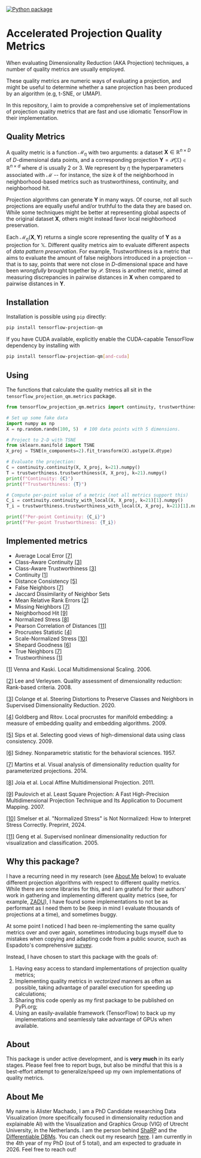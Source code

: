 [![Python package](https://github.com/amreis/tf-projection-qm/actions/workflows/python-package.yml/badge.svg)](https://github.com/amreis/tf-projection-qm/actions/workflows/python-package.yml)
# Accelerated Projection Quality Metrics

When evaluating Dimensionality Reduction (AKA Projection) techniques, a number of quality metrics
are usually employed.

These quality metrics are numeric ways of evaluating a projection, and might be useful to determine
whether a sane projection has been produced by an algorithm (e.g, t-SNE, or UMAP).

In this repository, I aim to provide a comprehensive set of implementations of projection
quality metrics that are fast and use idiomatic TensorFlow in their implementation.

## Quality Metrics

A quality metric is a function $\mathcal{M}_\eta$ with two arguments: a dataset $\mathbf{X} \in \mathbb{R}^{n\times D}$ of $D$-dimensional data points, and a corresponding projection $\mathbf{Y} = \mathcal{P}(\mathbb{X}) \in \mathbb{R}^{n\times d}$ where $d$ is usually 2 or 3. We represent by $\eta$ the hyperparameters associated with $\mathcal{M}$ -- for instance, the size $k$ of the neighborhood in neighborhood-based metrics such as trustworthiness, continuity, and neighborhood hit.

Projection algorithms can generate $\mathbf{Y}$ in many ways. Of course, not all such projections are equally useful and/or truthful to the data they are based on. While some techniques might be better at representing global aspects of the original dataset $\mathbf{X}$, others might instead favor local neighborhood preservation.

Each $\mathcal{M}_\eta(\mathbf{X}, \mathbf{Y})$ returns a single score representing the quality of $\mathbf{Y}$ as a projection for $\mathbb{X}$. Different quality metrics aim to evaluate different aspects of _data pattern preservation_. For example, Trustworthiness is a metric that aims to evaluate the amount of false neighbors introduced in a projection -- that is to say, points that were not close in $D$-dimensional space and have been _wrongfully_ brought together by $\mathcal{P}$. Stress is another metric, aimed at measuring discrepancies in pairwise distances in $\mathbf{X}$ when compared to pairwise distances in $\mathbf{Y}$.

## Installation

Installation is possible using `pip` directly:

```bash
pip install tensorflow-projection-qm
```

If you have CUDA available, explicitly enable the CUDA-capable TensorFlow dependency by installing with

```bash
pip install tensorflow-projection-qm[and-cuda]
```

## Using

The functions that calculate the quality metrics all sit in the `tensorflow_projection_qm.metrics` package.

```python
from tensorflow_projection_qm.metrics import continuity, trustworthiness

# Set up some fake data
import numpy as np
X = np.random.randn(100, 5)  # 100 data points with 5 dimensions.

# Project to 2-D with TSNE
from sklearn.manifold import TSNE
X_proj = TSNE(n_components=2).fit_transform(X).astype(X.dtype)

# Evaluate the projection:
C = continuity.continuity(X, X_proj, k=21).numpy()
T = trustworthiness.trustworthiness(X, X_proj, k=21).numpy()
print(f"Continuity: {C}")
print(f"Trustworthiness: {T}")

# Compute per-point value of a metric (not all metrics support this)
C_i = continuity.continuity_with_local(X, X_proj, k=21)[1].numpy()
T_i = trustworthiness.trustworthiness_with_local(X, X_proj, k=21)[1].numpy()

print(f"Per-point Continuity: {C_i}")
print(f"Per-point Trustworthiness: {T_i})
```

## Implemented metrics

* Average Local Error [\[7\]](#ale-and-neighbors)
* Class-Aware Continuity [\[3\]](#class-aware-tnc)
* Class-Aware Trustworthiness [\[3\]](#class-aware-tnc)
* Continuity [\[1\]](#continuity-trustworthiness)
* Distance Consistency [\[5\]](#dsc)
* False Neighbors [\[7\]](#ale-and-neighbors)
* Jaccard Dissimilarity of Neighbor Sets
* Mean Relative Rank Errors [\[2\]](#mrre)
* Missing Neighbors [\[7\]](#ale-and-neighbors)
* Neighborhood Hit [\[9\]](#nh)
* Normalized Stress [\[8\]](#stress)
* Pearson Correlation of Distances [\[11\]](#pearson-r)
* Procrustes Statistic [\[4\]](#procrustes)
* Scale-Normalized Stress [\[10\]](#scale-norm-stress)
* Shepard Goodness [\[6\]](#shep-good)
* True Neighbors [\[7\]](#ale-and-neighbors)
* Trustworthiness [\[1\]](#continuity-trustworthiness)

[\[1\]](https://doi.org/10.1016/j.neunet.2006.05.014) <a name="continuity-trustworthiness"></a>Venna and Kaski. Local Multidimensional Scaling. 2006.

[\[2\]](https://doi.org/10.1016/j.neucom.2008.12.017) <a name="mrre"></a>Lee and Verleysen. Quality assessment of dimensionality reduction: Rank-based criteria. 2008.

[\[3\]](https://proceedings.neurips.cc/paper/2020/hash/99607461cdb9c26e2bd5f31b12dcf27a-Abstract.html) <a name="class-aware-tnc"></a>Colange et al. Steering Distortions to Preserve Classes and Neighbors in Supervised Dimensionality Reduction. 2020.

[\[4\]](https://doi.org/10.1007/s10994-009-5107-9) <a name="procrustes"></a>Goldberg and Ritov. Local procrustes for manifold embedding: a measure of embedding quality and embedding algorithms. 2009.

[\[5\]](https://doi.org/10.1111/j.1467-8659.2009.01467.x) <a name="dsc"></a> Sips et al. Selecting good views of high-dimensional data using class consistency. 2009.

[\[6\]](https://journals.lww.com/jonmd/abstract/1957/07000/nonparametric_statistics_for_the_behavioral.32.aspx) <a name="shep-good"></a>Sidney. Nonparametric statistic for the behavioral sciences. 1957.

[\[7\]](https://doi.org/10.1016/j.cag.2014.01.006) <a name="ale-and-neighbors"></a>Martins et al. Visual analysis of dimensionality reduction quality for parameterized projections. 2014.

[\[8\]](https://doi.org/10.1109/TVCG.2011.220) <a name="stress"></a> Joia et al. Local Affine Multidimensional Projection. 2011.

[\[9\]](https://doi.org/10.1109/TVCG.2007.70443) <a name="nh"></a>Paulovich et al. Least Square Projection: A Fast High-Precision Multidimensional Projection Technique and Its Application to Document Mapping. 2007.

[\[10\]](https://doi.org/10.48550/arXiv.2408.07724) <a name="scale-norm-stress"></a>Smelser et al. "Normalized Stress" is Not Normalized: How to Interpret Stress Correctly. Preprint, 2024.

[\[11\]](https://doi.org/10.1109/TSMCB.2005.850151) <a name="pearson-r"></a>Geng et al. Supervised nonlinear dimensionality reduction for visualization and classification. 2005.

## Why this package?

I have a recurring need in my research (see [About Me](#about-me) below) to evaluate different projection algorithms with respect to different quality metrics. While there are some libraries for this, and I am grateful for their authors' work in gathering and implementing different quality metrics (see, for example, [ZADU](https://github.com/hj-n/zadu)), I have found some implementations to not be as performant as I need them to be (keep in mind I evaluate thousands of projections at a time), and sometimes buggy.

At some point I noticed I had been re-implementing the same quality metrics over and over again, sometimes introducing bugs myself due to mistakes when copying and adapting code from a public source, such as Espadoto's comprehensive [survey](https://github.com/mespadoto/dlmp).

Instead, I have chosen to start this package with the goals of:

1. Having easy access to standard implementations of projection quality metrics;
2. Implementing quality metrics in _vectorized_ manners as often as possible, taking advantage of parallel execution for speeding up calculations;
3. Sharing this code openly as my first package to be published on PyPi.org;
4. Using an easily-available framework (TensorFlow) to back up my implementations and seamlessly take advantage of GPUs when available.

## About

This package is under active development, and is **very much** in its early stages. Please feel free to report bugs, but also be mindful that this is a best-effort attempt to generalize/speed up my own implementations of quality metrics.

## About Me

My name is Alister Machado, I am a PhD Candidate researching Data Visualization (more specifically focused in dimensionality reduction and explainable AI) with the Visualization and Graphics Group (VIG) of Utrecht University, in the Netherlands. I am the person behind [ShaRP](https://github.com/amreis/sharp) and the [Differentiable DBMs](https://github.com/amreis/differentiable-dbm). You can check out my research [here](https://scholar.google.com.br/citations?user=WVXX6mYAAAAJ&hl=en). I am currently in the 4th year of my PhD (out of 5 total), and am expected to graduate in 2026. Feel free to reach out!

